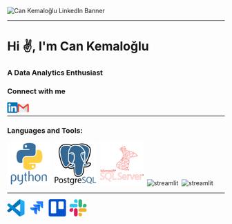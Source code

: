![Can Kemaloğlu LinkedIn Banner](https://user-images.githubusercontent.com/108472471/186658333-022ad6a0-a01e-471b-8357-45de53726cbb.png)



----

<h1 align="left">Hi ✌, I'm Can Kemaloğlu  </h1> 

<h3 align="left">A Data Analytics Enthusiast</h3>

<h3 align="left"> Connect with me </h3>


<a href="[https://www.linkedin.com/in/zehra-kara-a4a4271a5/](https://linkedin.com/in/ahmet-can-kemaloglu)">
    <img align="left" alt="Satyam Goyal | Linkedin" width="24px" src="https://github.com/SatYu26/SatYu26/blob/master/Assets/Linkedin.svg" />
</a> &nbsp;&nbsp;
  
<a href="mailto:acankemaloglu@gmail.com">
    <img align="left" alt="Satyam Goyal | Gmail" width="26px" src="https://github.com/SatYu26/SatYu26/blob/master/Assets/Gmail.svg" />
</a>

----

<h3 align="left">Languages and Tools:</h3>

<div align="left">
  <img src="https://github.com/devicons/devicon/blob/master/icons/python/python-original-wordmark.svg" title="python" alt="python" width="100" height="100"/>&nbsp;
  <img src="https://github.com/devicons/devicon/blob/master/icons/postgresql/postgresql-original-wordmark.svg" title="postgresql" alt="postgresql" width="100" height="100"/>&nbsp;
  <img src="https://github.com/devicons/devicon/blob/master/icons/microsoftsqlserver/microsoftsqlserver-line-wordmark.svg" title="mssql" alt="mssql" width="100" height="100"/>&nbsp;
  <img src="https://streamlit.io/images/brand/streamlit-logo-primary-colormark-lighttext.svg" title="streamlit" alt="streamlit" width="150 height="100"/>&nbsp;
   <img src=" https://icon-icons.com/icon/microsoft-office-365-excel-logo/145720" title="streamlit" alt="streamlit" width="150 height="100"/>&nbsp;

   
</div>

----

<div align="left">
  
  <img src="https://github.com/devicons/devicon/blob/master/icons/vscode/vscode-original.svg" title="vscode" alt="vscode" width="40" height="40"/>&nbsp;
  <img src="https://github.com/devicons/devicon/blob/master/icons/jira/jira-original.svg" alt="jira" width="40" height="40"/>&nbsp;
  <img src="https://github.com/devicons/devicon/blob/master/icons/trello/trello-plain.svg" title="trello" alt="trello" width="40" height="40"/>&nbsp;
  <img src="https://github.com/devicons/devicon/blob/master/icons/slack/slack-original.svg" title="slack" alt="slack" width="40"/> 
   
  
 </div>


